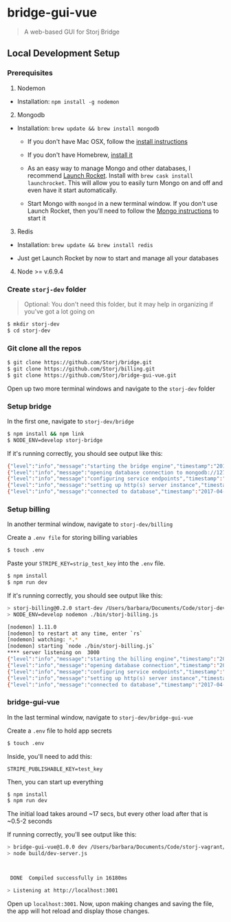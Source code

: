 # bridge-gui-vue

> A web-based GUI for Storj Bridge

## Local Development Setup

### Prerequisites

1. Nodemon
  - Installation: `npm install -g nodemon`

2. Mongodb

  - Installation: `brew update && brew install mongodb`

    - If you don't have Mac OSX, follow the [install instructions](https://docs.mongodb.com/manual/tutorial/install-mongodb-on-os-x/)

    - If you don't have Homebrew, [install it](https://brew.sh/)

    - As an easy way to manage Mongo and other databases, I recommend [Launch Rocket](https://github.com/jimbojsb/launchrocket). Install with `brew cask install launchrocket`. This will allow you to easily turn Mongo on and off and even have it start automatically.

    - Start Mongo with `mongod` in a new terminal window. If you don't use Launch Rocket, then you'll need to follow the [Mongo instructions](https://docs.mongodb.com/manual/tutorial/install-mongodb-on-os-x/#run-mongodb) to start it

3. Redis

  - Installation: `brew update && brew install redis`

  - Just get Launch Rocket by now to start and manage all your databases

4. Node >= v.6.9.4

### Create `storj-dev` folder
> Optional: You don't need this folder, but it may help in organizing if you've got a lot going on

```sh
$ mkdir storj-dev
$ cd storj-dev
```

### Git clone all the repos

```sh
$ git clone https://github.com/Storj/bridge.git
$ git clone https://github.com/Storj/billing.git
$ git clone https://github.com/Storj/bridge-gui-vue.git
```

Open up two more terminal windows and navigate to the `storj-dev` folder

### Setup bridge

In the first one, navigate to `storj-dev/bridge`

```sh
$ npm install && npm link
$ NODE_ENV=develop storj-bridge
```

If it's running correctly, you should see output like this:

```sh
{"level":"info","message":"starting the bridge engine","timestamp":"2017-04-28T20:47:51.665Z"}
{"level":"info","message":"opening database connection to mongodb://127.0.0.1:27017/__storj-bridge-develop","timestamp":"2017-04-28T20:47:51.666Z"}
{"level":"info","message":"configuring service endpoints","timestamp":"2017-04-28T20:47:51.688Z"}
{"level":"info","message":"setting up http(s) server instance","timestamp":"2017-04-28T20:47:51.701Z"}
{"level":"info","message":"connected to database","timestamp":"2017-04-28T20:47:51.718Z"}
```

### Setup billing

In another terminal window, navigate to `storj-dev/billing`

Create a `.env file` for storing billing variables

```sh
$ touch .env
```

Paste your `STRIPE_KEY=strip_test_key` into the `.env` file.

```sh
$ npm install
$ npm run dev
```

If it's running correctly, you should see output like this:

```sh
> storj-billing@0.2.0 start-dev /Users/barbara/Documents/Code/storj-dev/billing
> NODE_ENV=develop nodemon ./bin/storj-billing.js

[nodemon] 1.11.0
[nodemon] to restart at any time, enter `rs`
[nodemon] watching: *.*
[nodemon] starting `node ./bin/storj-billing.js`
**** server listening on  3000
{"level":"info","message":"starting the billing engine","timestamp":"2017-04-28T20:51:26.215Z"}
{"level":"info","message":"opening database connection","timestamp":"2017-04-28T20:51:26.216Z"}
{"level":"info","message":"configuring service endpoints","timestamp":"2017-04-28T20:51:26.238Z"}
{"level":"info","message":"setting up http(s) server instance","timestamp":"2017-04-28T20:51:26.308Z"}
{"level":"info","message":"connected to database","timestamp":"2017-04-28T20:51:26.325Z"}
```

### bridge-gui-vue

In the last terminal window, navigate to `storj-dev/bridge-gui-vue`

Create a `.env` file to hold app secrets

```sh
$ touch .env
```

Inside, you'll need to add this:

```
STRIPE_PUBLISHABLE_KEY=test_key
```

Then, you can start up everything

```sh
$ npm install
$ npm run dev
```

The initial load takes around ~17 secs, but every other load after that is ~0.5-2 seconds

If running correctly, you'll see output like this:

```bash
> bridge-gui-vue@1.0.0 dev /Users/barbara/Documents/Code/storj-vagrant/bridge-gui-vue
> node build/dev-server.js



 DONE  Compiled successfully in 16180ms                                                                                      4:27:05 PM

> Listening at http://localhost:3001
```

Open up `localhost:3001`. Now, upon making changes and saving the file, the app will hot reload and display those changes.
